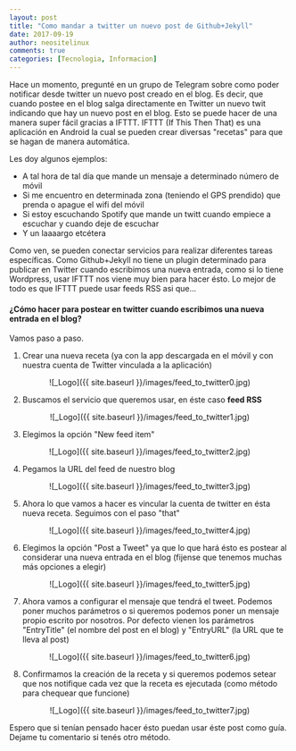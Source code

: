 ```yaml
---
layout: post
title: "Como mandar a twitter un nuevo post de Github+Jekyll"
date: 2017-09-19
author: neositelinux
comments: true
categories: [Tecnologia, Informacion]
---
```


Hace un momento, pregunté en un grupo de Telegram sobre como poder notificar desde twitter un nuevo post creado en el blog. Es decir, que cuando postee en el blog salga directamente en Twitter un nuevo twit indicando que hay un nuevo post en el blog.
Esto se puede hacer de una manera super fácil gracias a IFTTT. IFTTT (If This Then That) es una aplicación en Android la cual se pueden crear diversas "recetas" para que se hagan de manera automática. 

Les doy algunos ejemplos: 
* A tal hora de tal día que mande un mensaje a determinado número de móvil
* Si me encuentro en determinada zona (teniendo el GPS prendido) que prenda o apague el wifi del móvil
* Si estoy escuchando Spotify que mande un twitt cuando empiece a escuchar y cuando deje de escuchar
* Y un laaaargo etcétera

Como ven, se pueden conectar servicios para realizar diferentes tareas específicas. Como Github+Jekyll no tiene un plugin determinado para publicar en Twitter cuando escribimos una nueva entrada, como si lo tiene Wordpress, usar IFTTT nos viene muy bien para hacer ésto. Lo mejor de todo es que IFTTT puede usar feeds RSS asi que...

#### ¿Cómo hacer para postear en twitter cuando escribimos una nueva entrada en el blog?
Vamos paso a paso.

1) Crear una nueva receta (ya con la app descargada en el móvil y con nuestra cuenta de Twitter vinculada a la aplicación)

<center> ![_Logo]({{ site.baseurl }}/images/feed_to_twitter0.jpg) </center>

2) Buscamos el servicio que queremos usar, en éste caso **feed RSS** 

<center> ![_Logo]({{ site.baseurl }}/images/feed_to_twitter1.jpg) </center>

3) Elegimos la opción "New feed item"

<center> ![_Logo]({{ site.baseurl }}/images/feed_to_twitter2.jpg) </center>

4) Pegamos la URL del feed de nuestro blog

<center> ![_Logo]({{ site.baseurl }}/images/feed_to_twitter3.jpg) </center>

5) Ahora lo que vamos a hacer es vincular la cuenta de twitter en ésta nueva receta. Seguimos con el paso "that"

<center> ![_Logo]({{ site.baseurl }}/images/feed_to_twitter4.jpg) </center>

6) Elegimos la opción "Post a Tweet" ya que lo que hará ésto es postear al considerar una nueva entrada en el blog (fijense que tenemos muchas más opciones a elegir)

<center> ![_Logo]({{ site.baseurl }}/images/feed_to_twitter5.jpg) </center>

7) Ahora vamos a configurar el mensaje que tendrá el tweet. Podemos poner muchos parámetros o si queremos podemos poner un mensaje propio escrito por nosotros. Por defecto vienen los parámetros "EntryTitle" (el nombre del post en el blog) y "EntryURL" (la URL que te lleva al post)

<center> ![_Logo]({{ site.baseurl }}/images/feed_to_twitter6.jpg) </center>

8) Confirmamos la creación de la receta y si queremos podemos setear que nos notifique cada vez que la receta es ejecutada (como método para chequear que funcione)

<center> ![_Logo]({{ site.baseurl }}/images/feed_to_twitter7.jpg) </center>

Espero que si tenían pensado hacer ésto puedan usar éste post como guía. Dejame tu comentario si tenés otro método.
